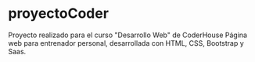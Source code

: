 # proyectoCoder
Proyecto realizado para el curso "Desarrollo Web" de CoderHouse
Página web para entrenador personal, desarrollada con HTML, CSS, Bootstrap y Saas.
